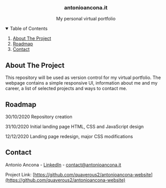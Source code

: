 <h3 align="center">antonioancona.it</h3>
<p align="center">My personal virtual portfolio</p>


<!-- TABLE OF CONTENTS -->
<details open="open">
  <summary>Table of Contents</summary>
  <ol>
    <li>
      <a href="#about-the-project">About The Project</a>
    </li>
    <li><a href="#roadmap">Roadmap</a></li>
    <li><a href="#contact">Contact</a></li>
  </ol>
</details>

## About The Project
This repository will be used as version control for my virtual portfolio.
The webpage contains a simple responsive UI, information about me and my career,
a list of selected projects and ways to contact me.

<!-- ROADMAP -->
## Roadmap
30/10/2020 
 Repository creation
 
31/10/2020
 Initial landing page HTML, CSS and JavaScript design
 
12/12/2020
 Landing page redesign, major CSS modifications

<!-- CONTACT -->
## Contact

Antonio Ancona - [LinkedIn](https://www.linkedin.com/in/antonio-ancona-328843197/) - contact@antonioancona.it

Project Link: [https://github.com/quaverous2/antonioancona-website](https://github.com/quaverous2/antonioancona-website)
